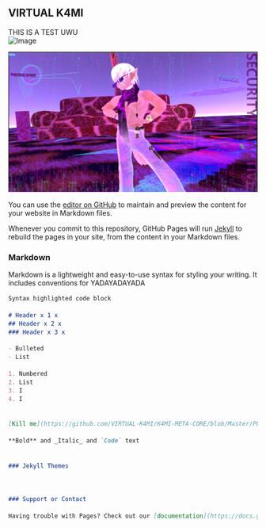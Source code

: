 ## VIRTUAL K4MI
THIS IS A TEST UWU                         
![Image](https://virtual-k4mi-club.github.io/Master/gh-pages/274081922_703899790605229_7128817054304030362_n.jpg)















![image](https://raw.githubusercontent.com/VIRTUAL-K4MI-CLUB/Master/gh-pages/274081922_703899790605229_7128817054304030362_n.jpg)























You can use the [editor on GitHub](https://github.com/VIRTUAL-K4MI-CLUB/Master/edit/gh-pages/index.md) to maintain and preview the content for your website in Markdown files.

Whenever you commit to this repository, GitHub Pages will run [Jekyll](https://jekyllrb.com/) to rebuild the pages in your site, from the content in your Markdown files.

### Markdown

Markdown is a lightweight and easy-to-use syntax for styling your writing. It includes conventions for YADAYADAYADA

```markdown
Syntax highlighted code block

# Header x 1 x
## Header x 2 x
### Header x 3 x

- Bulleted
- List

1. Numbered
2. List 
3. I
4. I


[Kill me](https://github.com/VIRTUAL-K4MI/K4MI-META-CORE/blob/Master/PURPLE.mp3)

**Bold** and _Italic_ and `Code` text


### Jekyll Themes



### Support or Contact

Having trouble with Pages? Check out our [documentation](https://docs.github.com/categories/github-pages-basics/) or [contact support](https://support.github.com/contact) and we’ll help you sort it out.
